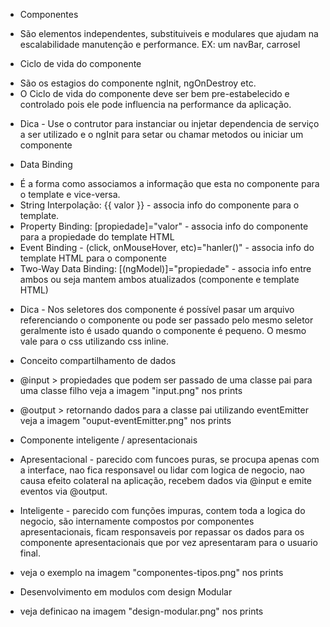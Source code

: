* Componentes
- São elementos independentes, substituiveis e modulares que ajudam na escalabilidade manutenção e performance.
EX: um navBar, carrosel

* Ciclo de vida do componente
- São os estagios do componente ngInit, ngOnDestroy etc.
- O Ciclo de vida do componente deve ser bem pre-estabelecido e controlado pois ele pode influencia na performance da aplicação.

* Dica - Use o contrutor para instanciar ou injetar dependencia de serviço a ser utilizado e o ngInit para setar ou chamar metodos ou iniciar um componente

* Data Binding 
- É a forma como associamos a informação que esta no componente para o template e vice-versa.
- String Interpolação: {{ valor }} - associa info do componente para o template.
- Property Binding: [propiedade]="valor" - associa info do componente para a propiedade do template HTML
- Event Binding - (click, onMouseHover, etc)="hanler()" - associa info do template HTML para o componente
- Two-Way Data Binding: [(ngModel)]="propiedade" - associa info entre ambos ou seja mantem ambos atualizados (componente e template HTML)

* Dica - Nos seletores dos componente é possível pasar um arquivo referenciando o componente ou pode ser passado pelo mesmo seletor geralmente isto é usado quando o componente é pequeno. O mesmo vale para o css utilizando css inline.

* Conceito compartilhamento de dados
- @input > propiedades que podem ser passado de uma classe pai para uma classe filho veja a imagem "input.png" nos prints

- @output > retornando dados para a classe pai utilizando eventEmitter veja a imagem "ouput-eventEmitter.png" nos prints

* Componente inteligente / apresentacionais
* Apresentacional - parecido com funcoes puras, se procupa apenas com a interface, nao fica responsavel ou lidar com logica de negocio, nao causa efeito colateral na aplicação, recebem dados via @input e emite eventos via @output.

* Inteligente - parecido com funções impuras, contem toda a logica do negocio, são internamente compostos por componentes apresentacionais, ficam responsaveis por repassar os dados para os componente apresentacionais que por vez apresentaram para o usuario final.

- veja o exemplo na imagem "componentes-tipos.png" nos prints

* Desenvolvimento em modulos com design Modular
- veja definicao na imagem "design-modular.png" nos prints



